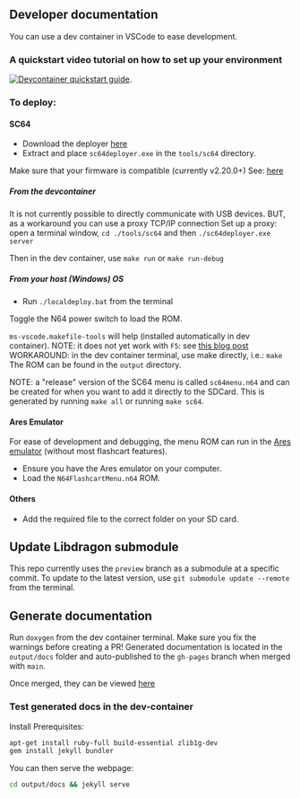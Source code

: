 ## Developer documentation

You can use a dev container in VSCode to ease development.

### A quickstart video tutorial on how to set up your environment 
[![Devcontainer quickstart guide](http://img.youtube.com/vi/h05ufOsRgZU/0.jpg)](http://www.youtube.com/watch?v=h05ufOsRgZU "Devcontainer quickstart guide").


### To deploy:
#### SC64
* Download the deployer [here](https://github.com/Polprzewodnikowy/SummerCart64/releases/download/v2.20.0/sc64-deployer-windows-v2.20.0.zip)
* Extract and place `sc64deployer.exe` in the `tools/sc64` directory.

Make sure that your firmware is compatible (currently v2.20.0+)
See: [here](https://github.com/Polprzewodnikowy/SummerCart64/blob/v2.20.0/docs/00_quick_startup_guide.md#firmware-backupupdate)

##### From the devcontainer
It is not currently possible to directly communicate with USB devices.
BUT, as a workaround you can use a proxy TCP/IP connection
Set up a proxy: open a terminal window, `cd ./tools/sc64` and then `./sc64deployer.exe server`

Then in the dev container, use `make run` or `make run-debug`


##### From your host (Windows) OS

* Run `./localdeploy.bat` from the terminal

Toggle the N64 power switch to load the ROM.

`ms-vscode.makefile-tools` will help (installed automatically in dev container).
NOTE: it does not yet work with `F5`: see [this blog post](https://devblogs.microsoft.com/cppblog/now-announcing-makefile-support-in-visual-studio-code/)
WORKAROUND: in the dev container terminal, use make directly, i.e.: `make`
The ROM can be found in the `output` directory.

NOTE: a "release" version of the SC64 menu is called `sc64menu.n64` and can be created for when you want to add it directly to the SDCard. This is generated by running `make all` or running `make sc64`.

#### Ares Emulator
For ease of development and debugging, the menu ROM can run in the [Ares emulator](https://ares-emu.net/) (without most flashcart features).

* Ensure you have the Ares emulator on your computer.
* Load the `N64FlashcartMenu.n64` ROM.

#### Others
* Add the required file to the correct folder on your SD card.


## Update Libdragon submodule
This repo currently uses the `preview` branch as a submodule at a specific commit.
To update to the latest version, use `git submodule update --remote` from the terminal.

## Generate documentation
Run `doxygen` from the dev container terminal.
Make sure you fix the warnings before creating a PR!
Generated documentation is located in the `output/docs` folder and auto-published to the `gh-pages` branch when merged with `main`.

Once merged, they can be viewed [here](https://polprzewodnikowy.github.io/N64FlashcartMenu/)

### Test generated docs in the dev-container
Install Prerequisites:
```bash
apt-get install ruby-full build-essential zlib1g-dev
gem install jekyll bundler
```

You can then serve the webpage:
```bash
cd output/docs && jekyll serve
```
